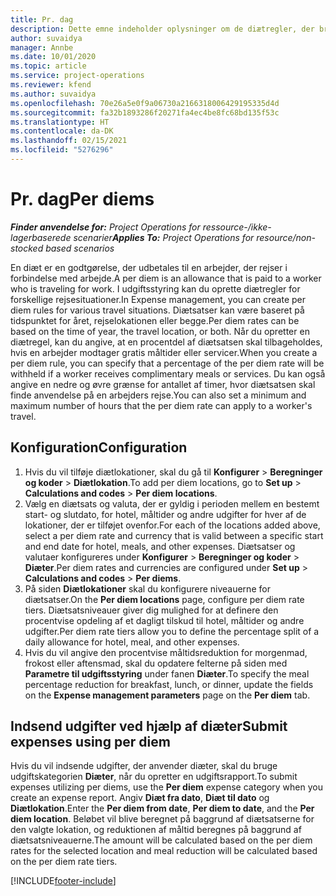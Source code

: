 ```yaml
---
title: Pr. dag
description: Dette emne indeholder oplysninger om de diætregler, der bruges i udgiftsstyring.
author: suvaidya
manager: Annbe
ms.date: 10/01/2020
ms.topic: article
ms.service: project-operations
ms.reviewer: kfend
ms.author: suvaidya
ms.openlocfilehash: 70e26a5e0f9a06730a2166318006429195335d4d
ms.sourcegitcommit: fa32b1893286f20271fa4ec4be8fc68bd135f53c
ms.translationtype: HT
ms.contentlocale: da-DK
ms.lasthandoff: 02/15/2021
ms.locfileid: "5276296"
---
```

# <a name="per-diems"></a><span data-ttu-id="d7f3d-103">Pr. dag</span><span class="sxs-lookup"><span data-stu-id="d7f3d-103">Per diems</span></span>

<span data-ttu-id="d7f3d-104">_**Finder anvendelse for:** Project Operations for ressource-/ikke-lagerbaserede scenarier_</span><span class="sxs-lookup"><span data-stu-id="d7f3d-104">_**Applies To:** Project Operations for resource/non-stocked based scenarios_</span></span>


<span data-ttu-id="d7f3d-105">En diæt er en godtgørelse, der udbetales til en arbejder, der rejser i forbindelse med arbejde.</span><span class="sxs-lookup"><span data-stu-id="d7f3d-105">A per diem is an allowance that is paid to a worker who is traveling for work.</span></span> <span data-ttu-id="d7f3d-106">I udgiftsstyring kan du oprette diætregler for forskellige rejsesituationer.</span><span class="sxs-lookup"><span data-stu-id="d7f3d-106">In Expense management, you can create per diem rules for  various travel situations.</span></span> <span data-ttu-id="d7f3d-107">Diætsatser kan være baseret på tidspunktet for året, rejselokationen eller begge.</span><span class="sxs-lookup"><span data-stu-id="d7f3d-107">Per diem rates can be based on the time of year, the travel location, or both.</span></span> <span data-ttu-id="d7f3d-108">Når du opretter en diætregel, kan du angive, at en procentdel af diætsatsen skal tilbageholdes, hvis en arbejder modtager gratis måltider eller servicer.</span><span class="sxs-lookup"><span data-stu-id="d7f3d-108">When you create a per diem  rule, you can specify that a percentage of the per diem rate will be withheld if a worker receives complimentary meals or services.</span></span> <span data-ttu-id="d7f3d-109">Du kan også angive en nedre og øvre grænse for antallet af timer, hvor diætsatsen skal finde anvendelse på en arbejders rejse.</span><span class="sxs-lookup"><span data-stu-id="d7f3d-109">You can also set a minimum and maximum number of hours that the per diem rate can apply to a worker's travel.</span></span>

## <a name="configuration"></a><span data-ttu-id="d7f3d-110">Konfiguration</span><span class="sxs-lookup"><span data-stu-id="d7f3d-110">Configuration</span></span> 

1. <span data-ttu-id="d7f3d-111">Hvis du vil tilføje diætlokationer, skal du gå til **Konfigurer** > **Beregninger og koder** > **Diætlokation**.</span><span class="sxs-lookup"><span data-stu-id="d7f3d-111">To add per diem locations, go to **Set up** > **Calculations and codes** > **Per diem locations**.</span></span>
2. <span data-ttu-id="d7f3d-112">Vælg en diætsats og valuta, der er gyldig i perioden mellem en bestemt start- og slutdato, for hotel, måltider og andre udgifter for hver af de lokationer, der er tilføjet ovenfor.</span><span class="sxs-lookup"><span data-stu-id="d7f3d-112">For each of the locations added above, select a per diem rate and currency that is valid between a specific start and end date for hotel, meals, and other expenses.</span></span> <span data-ttu-id="d7f3d-113">Diætsatser og valutaer konfigureres under **Konfigurer** > **Beregninger og koder** > **Diæter**.</span><span class="sxs-lookup"><span data-stu-id="d7f3d-113">Per diem rates and currencies are configured under **Set up** > **Calculations and codes** > **Per diems**.</span></span>
3. <span data-ttu-id="d7f3d-114">På siden **Diætlokationer** skal du konfigurere niveauerne for diætsatser.</span><span class="sxs-lookup"><span data-stu-id="d7f3d-114">On the **Per diem locations** page, configure per diem rate tiers.</span></span> <span data-ttu-id="d7f3d-115">Diætsatsniveauer giver dig mulighed for at definere den procentvise opdeling af et dagligt tilskud til hotel, måltider og andre udgifter.</span><span class="sxs-lookup"><span data-stu-id="d7f3d-115">Per diem rate tiers allow you to define the percentage split of a daily allowance for hotel, meal, and other expenses.</span></span> 
4. <span data-ttu-id="d7f3d-116">Hvis du vil angive den procentvise måltidsreduktion for morgenmad, frokost eller aftensmad, skal du opdatere felterne på siden med **Parametre til udgiftsstyring** under fanen **Diæter**.</span><span class="sxs-lookup"><span data-stu-id="d7f3d-116">To specify the meal percentage reduction for breakfast, lunch, or dinner, update the fields on the **Expense management parameters** page on the **Per diem** tab.</span></span> 
    
## <a name="submit-expenses-using-per-diem"></a><span data-ttu-id="d7f3d-117">Indsend udgifter ved hjælp af diæter</span><span class="sxs-lookup"><span data-stu-id="d7f3d-117">Submit expenses using per diem</span></span>
<span data-ttu-id="d7f3d-118">Hvis du vil indsende udgifter, der anvender diæter, skal du bruge udgiftskategorien **Diæter**, når du opretter en udgiftsrapport.</span><span class="sxs-lookup"><span data-stu-id="d7f3d-118">To submit expenses utilizing per diems, use the **Per diem** expense category when you create an expense report.</span></span> <span data-ttu-id="d7f3d-119">Angiv **Diæt fra dato**, **Diæt til dato** og **Diætlokation**.</span><span class="sxs-lookup"><span data-stu-id="d7f3d-119">Enter the **Per diem from date**, **Per diem to date**,  and the **Per diem location**.</span></span> <span data-ttu-id="d7f3d-120">Beløbet vil blive beregnet på baggrund af diætsatserne for den valgte lokation, og reduktionen af måltid beregnes på baggrund af diætsatsniveauerne.</span><span class="sxs-lookup"><span data-stu-id="d7f3d-120">The amount will be calculated based on the per diem rates for the selected location and meal reduction will be calculated based on the per diem rate tiers.</span></span>


[!INCLUDE[footer-include](../includes/footer-banner.md)]